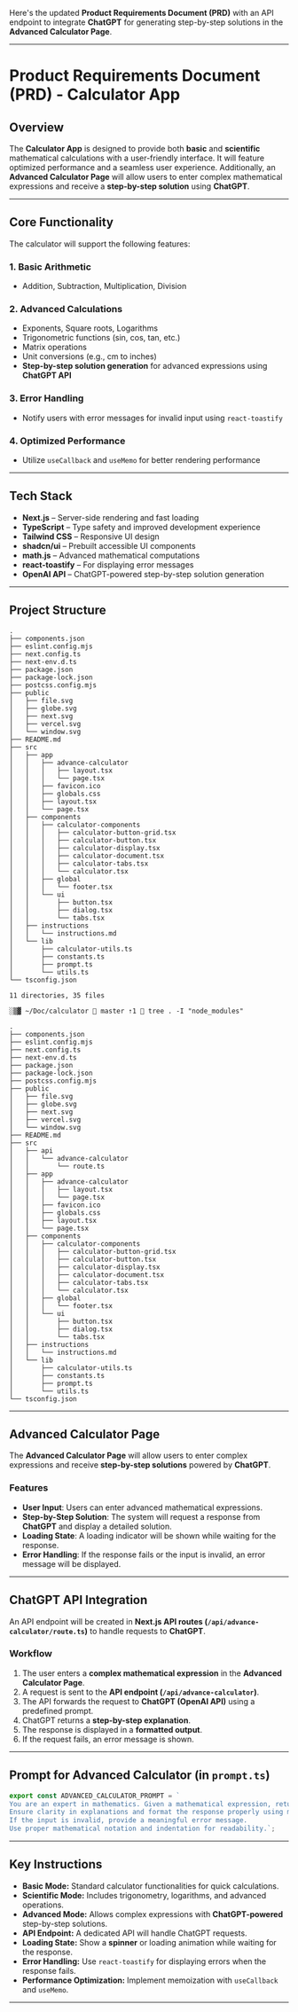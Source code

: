 Here's the updated **Product Requirements Document (PRD)** with an API endpoint to integrate **ChatGPT** for generating step-by-step solutions in the **Advanced Calculator Page**.

---

# **Product Requirements Document (PRD) - Calculator App**

## **Overview**  
The **Calculator App** is designed to provide both **basic** and **scientific** mathematical calculations with a user-friendly interface. It will feature optimized performance and a seamless user experience. Additionally, an **Advanced Calculator Page** will allow users to enter complex mathematical expressions and receive a **step-by-step solution** using **ChatGPT**.

---

## **Core Functionality**
The calculator will support the following features:  

### **1. Basic Arithmetic**
- Addition, Subtraction, Multiplication, Division

### **2. Advanced Calculations**
- Exponents, Square roots, Logarithms
- Trigonometric functions (sin, cos, tan, etc.)
- Matrix operations
- Unit conversions (e.g., cm to inches)
- **Step-by-step solution generation** for advanced expressions using **ChatGPT API**

### **3. Error Handling**
- Notify users with error messages for invalid input using `react-toastify`

### **4. Optimized Performance**
- Utilize `useCallback` and `useMemo` for better rendering performance

---

## **Tech Stack**
- **Next.js** – Server-side rendering and fast loading
- **TypeScript** – Type safety and improved development experience
- **Tailwind CSS** – Responsive UI design
- **shadcn/ui** – Prebuilt accessible UI components
- **math.js** – Advanced mathematical computations
- **react-toastify** – For displaying error messages
- **OpenAI API** – ChatGPT-powered step-by-step solution generation

---

## **Project Structure**
```
.
├── components.json
├── eslint.config.mjs
├── next.config.ts
├── next-env.d.ts
├── package.json
├── package-lock.json
├── postcss.config.mjs
├── public
│   ├── file.svg
│   ├── globe.svg
│   ├── next.svg
│   ├── vercel.svg
│   └── window.svg
├── README.md
├── src
│   ├── app
│   │   ├── advance-calculator
│   │   │   ├── layout.tsx
│   │   │   └── page.tsx
│   │   ├── favicon.ico
│   │   ├── globals.css
│   │   ├── layout.tsx
│   │   └── page.tsx
│   ├── components
│   │   ├── calculator-components
│   │   │   ├── calculator-button-grid.tsx
│   │   │   ├── calculator-button.tsx
│   │   │   ├── calculator-display.tsx
│   │   │   ├── calculator-document.tsx
│   │   │   ├── calculator-tabs.tsx
│   │   │   └── calculator.tsx
│   │   ├── global
│   │   │   └── footer.tsx
│   │   └── ui
│   │       ├── button.tsx
│   │       ├── dialog.tsx
│   │       └── tabs.tsx
│   ├── instructions
│   │   └── instructions.md
│   └── lib
│       ├── calculator-utils.ts
│       ├── constants.ts
│       ├── prompt.ts
│       └── utils.ts
└── tsconfig.json

11 directories, 35 files

░▒▓ ~/Doc/calculator  master ⇡1  tree . -I "node_modules"

.
├── components.json
├── eslint.config.mjs
├── next.config.ts
├── next-env.d.ts
├── package.json
├── package-lock.json
├── postcss.config.mjs
├── public
│   ├── file.svg
│   ├── globe.svg
│   ├── next.svg
│   ├── vercel.svg
│   └── window.svg
├── README.md
├── src
│   ├── api
│   │   └── advance-calculator
│   │       └── route.ts
│   ├── app
│   │   ├── advance-calculator
│   │   │   ├── layout.tsx
│   │   │   └── page.tsx
│   │   ├── favicon.ico
│   │   ├── globals.css
│   │   ├── layout.tsx
│   │   └── page.tsx
│   ├── components
│   │   ├── calculator-components
│   │   │   ├── calculator-button-grid.tsx
│   │   │   ├── calculator-button.tsx
│   │   │   ├── calculator-display.tsx
│   │   │   ├── calculator-document.tsx
│   │   │   ├── calculator-tabs.tsx
│   │   │   └── calculator.tsx
│   │   ├── global
│   │   │   └── footer.tsx
│   │   └── ui
│   │       ├── button.tsx
│   │       ├── dialog.tsx
│   │       └── tabs.tsx
│   ├── instructions
│   │   └── instructions.md
│   └── lib
│       ├── calculator-utils.ts
│       ├── constants.ts
│       ├── prompt.ts
│       └── utils.ts
└── tsconfig.json

```

---

## **Advanced Calculator Page**
The **Advanced Calculator Page** will allow users to enter complex expressions and receive **step-by-step solutions** powered by **ChatGPT**.

### **Features**
- **User Input**: Users can enter advanced mathematical expressions.
- **Step-by-Step Solution**: The system will request a response from **ChatGPT** and display a detailed solution.
- **Loading State**: A loading indicator will be shown while waiting for the response.
- **Error Handling**: If the response fails or the input is invalid, an error message will be displayed.

---

## **ChatGPT API Integration**
An API endpoint will be created in **Next.js API routes (`/api/advance-calculator/route.ts`)** to handle requests to **ChatGPT**.

### **Workflow**
1. The user enters a **complex mathematical expression** in the **Advanced Calculator Page**.
2. A request is sent to the **API endpoint (`/api/advance-calculator`)**.
3. The API forwards the request to **ChatGPT (OpenAI API)** using a predefined prompt.
4. ChatGPT returns a **step-by-step explanation**.
5. The response is displayed in a **formatted output**.
6. If the request fails, an error message is shown.

---

## **Prompt for Advanced Calculator (in `prompt.ts`)**
```ts
export const ADVANCED_CALCULATOR_PROMPT = `
You are an expert in mathematics. Given a mathematical expression, return a detailed step-by-step solution in a structured manner.
Ensure clarity in explanations and format the response properly using markdown.
If the input is invalid, provide a meaningful error message.
Use proper mathematical notation and indentation for readability.`;
```

---

## **Key Instructions**
- **Basic Mode:** Standard calculator functionalities for quick calculations.
- **Scientific Mode:** Includes trigonometry, logarithms, and advanced operations.
- **Advanced Mode:** Allows complex expressions with **ChatGPT-powered** step-by-step solutions.
- **API Endpoint:** A dedicated API will handle ChatGPT requests.
- **Loading State:** Show a **spinner** or loading animation while waiting for the response.
- **Error Handling:** Use `react-toastify` for displaying errors when the response fails.
- **Performance Optimization:** Implement memoization with `useCallback` and `useMemo`.

---

